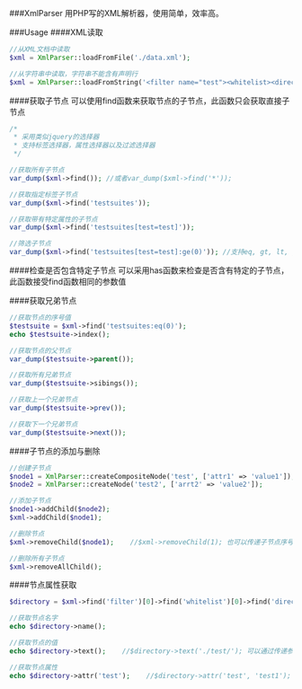 ###XmlParser
用PHP写的XML解析器，使用简单，效率高。

###Usage
####XML读取
```PHP
//从XML文档中读取
$xml = XmlParser::loadFromFile('./data.xml');

//从字符串中读取，字符串不能含有声明行
$xml = XmlParser::loadFromString('<filter name="test"><whitelist><directory>./</directory></whitelist></filter>');

```

####获取子节点
可以使用find函数来获取节点的子节点，此函数只会获取直接子节点
```PHP
/*
 * 采用类似jquery的选择器
 * 支持标签选择器，属性选择器以及过滤选择器
 */

//获取所有子节点
var_dump($xml->find()); //或者var_dump($xml->find('*'));

//获取指定标签子节点
var_dump($xml->find('testsuites'));

//获取带有特定属性的子节点
var_dump($xml->find('testsuites[test=test]'));

//筛选子节点
var_dump($xml->find('testsuites[test=test]:ge(0)')); //支持eq, gt, lt, ge, le五中过滤选择器
```

####检查是否包含特定子节点
可以采用has函数来检查是否含有特定的子节点，此函数接受find函数相同的参数值

####获取兄弟节点
```PHP
//获取节点的序号值
$testsuite = $xml->find('testsuites:eq(0)');
echo $testsuite->index();

//获取节点的父节点
var_dump($testsuite->parent());

//获取所有兄弟节点
var_dump($testsuite->sibings());

//获取上一个兄弟节点
var_dump($testsuite->prev());

//获取下一个兄弟节点
var_dump($testsuite->next());
```

####子节点的添加与删除
```PHP
//创建子节点
$node1 = XmlParser::createCompositeNode('test', ['attr1' => 'value1']);
$node2 = XmlParser::createNode('test2', ['arrt2' => 'value2']);

//添加子节点
$node1->addChild($node2);
$xml->addChild($node1);

//删除节点
$xml->removeChild($node1);    //$xml->removeChild(1); 也可以传递子节点序号来进行删除

//删除所有子节点
$xml->removeAllChild();
```

####节点属性获取
```PHP
$directory = $xml->find('filter')[0]->find('whitelist')[0]->find('directory')[0];

//获取节点名字
echo $directory->name();

//获取节点的值
echo $directory->text();    //$directory->text('./test/'); 可以通过传递参数来设置节点的值

//获取节点属性
echo $directory->attr('test');    //$directory->attr('test', 'test1'); 可以通过传递参数来设置节点的属性
```